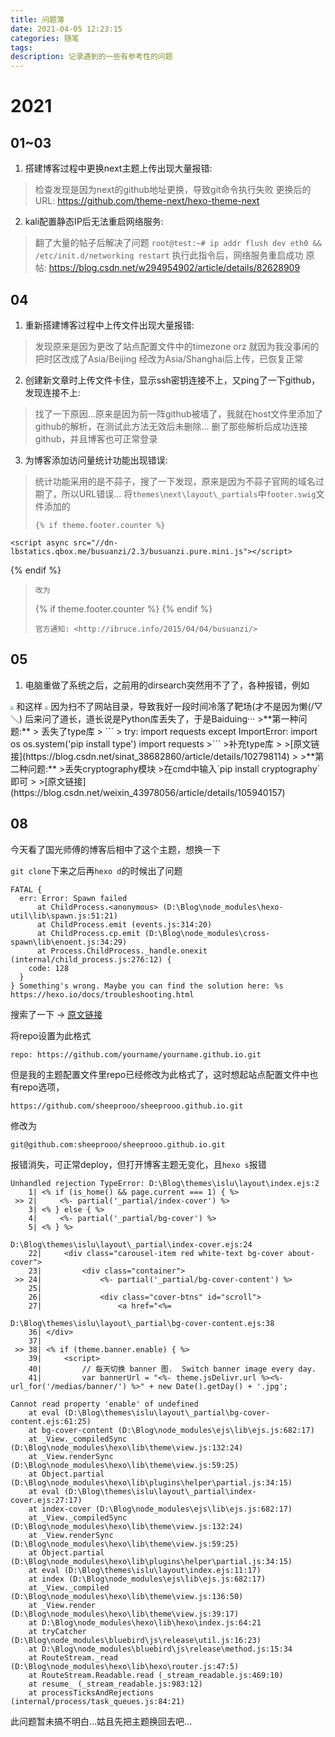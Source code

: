 ```yaml
---
title: 问题簿
date: 2021-04-05 12:23:15
categories: 随笔
tags:
description: 记录遇到的一些有参考性的问题
---
```

# 2021
## 01~03
1. 搭建博客过程中更换next主题上传出现大量报错: 
> 检查发现是因为next的github地址更换，导致git命令执行失败
> 更换后的URL: <https://github.com/theme-next/hexo-theme-next>
2. kali配置静态IP后无法重启网络服务: 
> 翻了大量的帖子后解决了问题
> `root@test:~# ip addr flush dev eth0 && /etc/init.d/networking restart`
> 执行此指令后，网络服务重启成功
> 原帖: <https://blog.csdn.net/w294954902/article/details/82628909>

## 04
1. 重新搭建博客过程中上传文件出现大量报错: 
> 发现原来是因为更改了站点配置文件中的timezone
> orz 就因为我没事闲的把时区改成了Asia/Beijing
> 经改为Asia/Shanghai后上传，已恢复正常
2. 创建新文章时上传文件卡住，显示ssh密钥连接不上，又ping了一下github，发现连接不上: 
> 找了一下原因...原来是因为前一阵github被墙了，我就在host文件里添加了github的解析，在测试此方法无效后未删除...
> 删了那些解析后成功连接github，并且博客也可正常登录
3. 为博客添加访问量统计功能出现错误:
> 统计功能采用的是不蒜子，搜了一下发现，原来是因为不蒜子官网的域名过期了，所以URL错误...
> 将`themes\next\layout\_partials`中`footer.swig`文件添加的
> ```
> {% if theme.footer.counter %}
    <script async src="//dn-lbstatics.qbox.me/busuanzi/2.3/busuanzi.pure.mini.js"></script>
{% endif %}
> ```
> 改为
> ```
> {% if theme.footer.counter %}
    <script async src="//busuanzi.ibruce.info/busuanzi/2.3/busuanzi.pure.mini.js"></script>
{% endif %}
> ```
> 官方通知: <http://ibruce.info/2015/04/04/busuanzi/>

## 05
1. 电脑重做了系统之后，之前用的dirsearch突然用不了了，各种报错，例如
<img src="https://z3.ax1x.com/2021/05/18/ghYPII.jpg" style="zoom: 33%;" />
和这样
<img src="https://z3.ax1x.com/2021/05/18/ghYCdA.jpg" style="zoom: 33%;" />
因为扫不了网站目录，导致我好一段时间冷落了靶场(才不是因为懒(/▽＼)
后来问了道长，道长说是Python库丢失了，于是Baiduing···
>**第一种问题:**
> 丢失了type库
> ```
> try:
    import requests
		except ImportError:
    import os
    os.system('pip install type')
    import requests
>```
>补充type库
>
>[原文链接](https://blog.csdn.net/sinat_38682860/article/details/102798114)
>
>**第二种问题:**
>丢失cryptography模块
>在cmd中输入`pip install cryptography`即可
>
>[原文链接](https://blog.csdn.net/weixin_43978056/article/details/105940157)

## 08

今天看了国光师傅的博客后相中了这个主题，想换一下

`git clone`下来之后再`hexo d`的时候出了问题

```
FATAL {
  err: Error: Spawn failed
      at ChildProcess.<anonymous> (D:\Blog\node_modules\hexo-util\lib\spawn.js:51:21)
      at ChildProcess.emit (events.js:314:20)
      at ChildProcess.cp.emit (D:\Blog\node_modules\cross-spawn\lib\enoent.js:34:29)
      at Process.ChildProcess._handle.onexit (internal/child_process.js:276:12) {
    code: 128
  }
} Something's wrong. Maybe you can find the solution here: %s https://hexo.io/docs/troubleshooting.html
```

搜索了一下 -> [原文链接](https://blog.zhheo.com/p/128998ac.html)

将repo设置为此格式

```
repo: https://github.com/yourname/yourname.github.io.git
```

但是我的主题配置文件里repo已经修改为此格式了，这时想起站点配置文件中也有repo选项，

```
https://github.com/sheeprooo/sheeprooo.github.io.git
```

修改为

```
git@github.com:sheeprooo/sheeprooo.github.io.git
```

报错消失，可正常deploy，但打开博客主题无变化，且`hexo s`报错

```
Unhandled rejection TypeError: D:\Blog\themes\islu\layout\index.ejs:2
    1| <% if (is_home() && page.current === 1) { %>
 >> 2|     <%- partial('_partial/index-cover') %>
    3| <% } else { %>
    4|     <%- partial('_partial/bg-cover') %>
    5| <% } %>

D:\Blog\themes\islu\layout\_partial\index-cover.ejs:24
    22|     <div class="carousel-item red white-text bg-cover about-cover">
    23|         <div class="container">
 >> 24|             <%- partial('_partial/bg-cover-content') %>
    25|
    26|             <div class="cover-btns" id="scroll">
    27|                 <a href="<%=

D:\Blog\themes\islu\layout\_partial\bg-cover-content.ejs:38
    36| </div>
    37|
 >> 38| <% if (theme.banner.enable) { %>
    39|     <script>
    40|         // 每天切换 banner 图.  Switch banner image every day.
    41|         var bannerUrl = "<%- theme.jsDelivr.url %><%- url_for('/medias/banner/') %>" + new Date().getDay() + '.jpg';

Cannot read property 'enable' of undefined
    at eval (D:\Blog\themes\islu\layout\_partial\bg-cover-content.ejs:61:25)
    at bg-cover-content (D:\Blog\node_modules\ejs\lib\ejs.js:682:17)
    at _View._compiledSync (D:\Blog\node_modules\hexo\lib\theme\view.js:132:24)
    at _View.renderSync (D:\Blog\node_modules\hexo\lib\theme\view.js:59:25)
    at Object.partial (D:\Blog\node_modules\hexo\lib\plugins\helper\partial.js:34:15)
    at eval (D:\Blog\themes\islu\layout\_partial\index-cover.ejs:27:17)
    at index-cover (D:\Blog\node_modules\ejs\lib\ejs.js:682:17)
    at _View._compiledSync (D:\Blog\node_modules\hexo\lib\theme\view.js:132:24)
    at _View.renderSync (D:\Blog\node_modules\hexo\lib\theme\view.js:59:25)
    at Object.partial (D:\Blog\node_modules\hexo\lib\plugins\helper\partial.js:34:15)
    at eval (D:\Blog\themes\islu\layout\index.ejs:11:17)
    at index (D:\Blog\node_modules\ejs\lib\ejs.js:682:17)
    at _View._compiled (D:\Blog\node_modules\hexo\lib\theme\view.js:136:50)
    at _View.render (D:\Blog\node_modules\hexo\lib\theme\view.js:39:17)
    at D:\Blog\node_modules\hexo\lib\hexo\index.js:64:21
    at tryCatcher (D:\Blog\node_modules\bluebird\js\release\util.js:16:23)
    at D:\Blog\node_modules\bluebird\js\release\method.js:15:34
    at RouteStream._read (D:\Blog\node_modules\hexo\lib\hexo\router.js:47:5)
    at RouteStream.Readable.read (_stream_readable.js:469:10)
    at resume_ (_stream_readable.js:983:12)
    at processTicksAndRejections (internal/process/task_queues.js:84:21)
```

此问题暂未搞不明白...姑且先把主题换回去吧...

